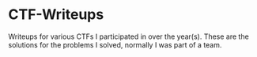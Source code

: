# CTF-Writeups
Writeups for various CTFs I participated in over the year(s). These are the solutions for the problems I solved, normally I was part of a team.
